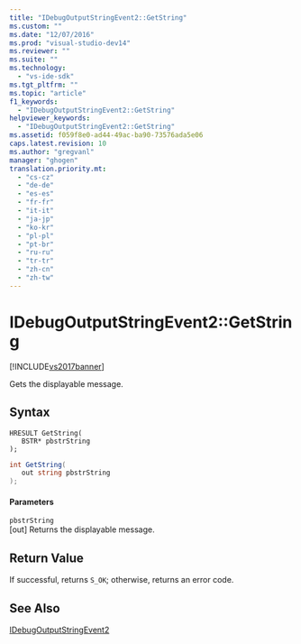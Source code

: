 ```yaml
---
title: "IDebugOutputStringEvent2::GetString"
ms.custom: ""
ms.date: "12/07/2016"
ms.prod: "visual-studio-dev14"
ms.reviewer: ""
ms.suite: ""
ms.technology: 
  - "vs-ide-sdk"
ms.tgt_pltfrm: ""
ms.topic: "article"
f1_keywords: 
  - "IDebugOutputStringEvent2::GetString"
helpviewer_keywords: 
  - "IDebugOutputStringEvent2::GetString"
ms.assetid: f059f8e0-ad44-49ac-ba90-73576ada5e06
caps.latest.revision: 10
ms.author: "gregvanl"
manager: "ghogen"
translation.priority.mt: 
  - "cs-cz"
  - "de-de"
  - "es-es"
  - "fr-fr"
  - "it-it"
  - "ja-jp"
  - "ko-kr"
  - "pl-pl"
  - "pt-br"
  - "ru-ru"
  - "tr-tr"
  - "zh-cn"
  - "zh-tw"
---
```

# IDebugOutputStringEvent2::GetString
[!INCLUDE[vs2017banner](../../../code-quality/includes/vs2017banner.md)]

Gets the displayable message.  
  
## Syntax  
  
```cpp#  
HRESULT GetString(   
   BSTR* pbstrString  
);  
```  
  
```c#  
int GetString(   
   out string pbstrString  
);  
```  
  
#### Parameters  
 `pbstrString`  
 [out] Returns the displayable message.  
  
## Return Value  
 If successful, returns `S_OK`; otherwise, returns an error code.  
  
## See Also  
 [IDebugOutputStringEvent2](../../../extensibility/debugger/reference/idebugoutputstringevent2.md)